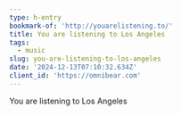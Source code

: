 ```yaml
---
type: h-entry
bookmark-of: 'http://youarelistening.to/'
title: You are listening to Los Angeles
tags:
  - music
slug: you-are-listening-to-los-angeles
date: '2024-12-13T07:10:32.634Z'
client_id: 'https://omnibear.com'
---
```

You are listening to Los Angeles
